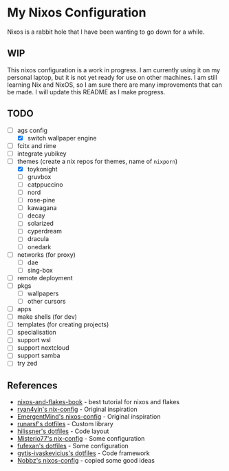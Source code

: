 # My Nixos Configuration

Nixos is a rabbit hole that I have been wanting to go down for a while.

## WIP

This nixos configuration is a work in progress. I am currently using it on my personal laptop, but
it is not yet ready for use on other machines. I am still learning Nix and NixOS, so I am sure there
are many improvements that can be made. I will update this README as I make progress.

## TODO

- [ ] ags config
  - [x] switch wallpaper engine
- [ ] fcitx and rime
- [ ] integrate yubikey
- [ ] themes (create a nix repos for themes, name of `nixporn`)
  - [x] toykonight
  - [ ] gruvbox
  - [ ] catppuccino
  - [ ] nord
  - [ ] rose-pine
  - [ ] kawagana
  - [ ] decay
  - [ ] solarized
  - [ ] cyperdream
  - [ ] dracula
  - [ ] onedark
- [ ] networks (for proxy)
  - [ ] dae
  - [ ] sing-box
- [ ] remote deployment
- [ ] pkgs
  - [ ] wallpapers
  - [ ] other cursors
- [ ] apps
- [ ] make shells (for dev)
- [ ] templates (for creating projects)
- [ ] specialisation
- [ ] support wsl
- [ ] support nextcloud
- [ ] support samba
- [ ] try zed

## References

- [nixos-and-flakes-book](github.com/ryan4yin/nixos-and-flakes-book) - best tutorial for nixos and
  flakes
- [ryan4yin's nix-config](github.com/ryan4yin/nix-config) - Original inspiration
- [EmergentMind's nixos-config](github.com/EmergentMind/nixos-config) - Original inspiration
- [runarsf's dotfiles](github.com/runarsf/dotfiles) - Custom library
- [hilissner's dotfiles](github.com/hilissner/dotfiles) - Code layout
- [Misterio77's nix-config](github.com/Misterio77/nix-config) - Some configuration
- [fufexan's dotfiles](github.com/fufexan/dotfiles) - Some configuration
- [gytis-ivaskevicius's dotfiles](github.com/gytis-ivaskevicius/nixfiles) - Code framework
- [Nobbz's nixos-config](github.com/Nobbz/nixos-config) - copied some good ideas
